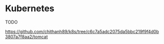 # Kubernetes

TODO

https://github.com/chithanh89/k8s/tree/c6c7a5adc2075da5bbc219f9f4d0b3807a7f8aa2/tomcat
